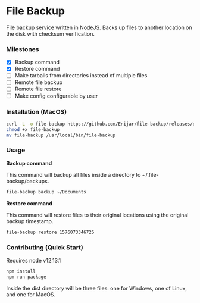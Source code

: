 # File Backup

File backup service written in NodeJS. Backs up files to another location on the disk with checksum verification.

### Milestones

- [x] Backup command
- [x] Restore command
- [ ] Make tarballs from directories instead of multiple files
- [ ] Remote file backup
- [ ] Remote file restore
- [ ] Make config configurable by user

### Installation (MacOS)

```bash
curl -L -o file-backup https://github.com/Enijar/file-backup/releases/download/0.0.1/file-backup-macos
chmod +x file-backup
mv file-backup /usr/local/bin/file-backup
```

### Usage

**Backup command**

This command will backup all files inside a directory to ~/.file-backup/backups.

```bash
file-backup backup ~/Documents
```

**Restore command**

This command will restore files to their original locations using the original backup timestamp.

```bash
file-backup restore 1576073346726
```

### Contributing (Quick Start)

Requires node v12.13.1

```bash
npm install
npm run package
```

Inside the dist directory will be three files: one for Windows, one of Linux, and one for MacOS.
